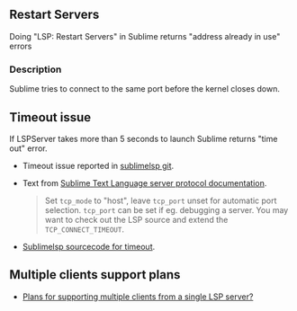 
## Restart Servers

Doing "LSP: Restart Servers" in Sublime returns "address already in use" errors

### Description

Sublime tries to connect to the same port before the kernel closes down.


## Timeout issue

If LSPServer takes more than 5 seconds to launch Sublime returns "time out" error.

* Timeout issue reported in [sublimelsp git](https://github.com/sublimelsp/LSP/issues/622).

* Text from [Sublime Text Language server protocol documentation](https://lsp.readthedocs.io/en/latest/).

    > Set ```tcp_mode``` to "host", leave ```tcp_port``` unset for automatic port selection. ```tcp_port``` can be set if eg. debugging a server. You may want to check out the LSP source and extend the ```TCP_CONNECT_TIMEOUT```.

* [Sublimelsp sourcecode for timeout](https://github.com/sublimelsp/LSP/blob/master/plugin/core/transports.py#L18).


## Multiple clients support plans

* [Plans for supporting multiple clients from a single LSP server?](https://github.com/microsoft/language-server-protocol/issues/1160)

